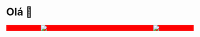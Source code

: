 <h1>Olá 👋</h1>
<div style="background-color: red; display: flex; justify-content: space-around">
    <img src="https://github-readme-stats.vercel.app/api/top-langs/?username=perigorvladimir&layout=compact"/>
    <img style="padding-left: 20%" src="https://skillicons.dev/icons?i=java,spring,ts,vue,postgres,gitlab&perline=2&theme=light" />
</div>

